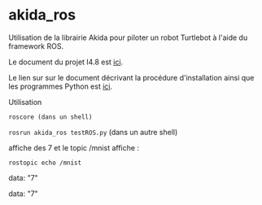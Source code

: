 # akida_ros
Utilisation de la librairie Akida pour piloter un robot Turtlebot à l'aide du framework ROS.

Le document du projet I4.8 est [ici](https://docs.google.com/document/d/1z0sUxWLxscqhGM4R0Ds39pBonKlqyQ6UGrb6vgit7PU/edit#).

Le lien sur sur le document décrivant la procédure d'installation ainsi que les programmes Python est [ici](https://docs.google.com/document/d/1XequGW3thuL-fHo45l1I-sycVkMweTOWLT5NYezGk5c/edit#).

Utilisation 

`roscore (dans un shell)`

`rosrun akida_ros testROS.py`  (dans un autre shell)


affiche des 7 et le topic /mnist affiche : 

`rostopic echo /mnist`

data: "7"

data: "7"
